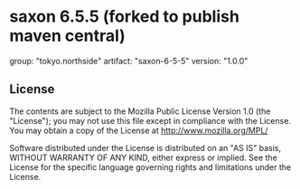 # saxon 6.5.5 (forked to publish maven central)

group: "tokyo.northside"
artifact: "saxon-6-5-5"
version: "1.0.0"

## License

The contents are subject to the Mozilla Public License Version 1.0 (the "License"); you may not use this
file except in compliance with the License.
You may obtain a copy of the License at http://www.mozilla.org/MPL/

Software distributed under the License is distributed on an "AS IS" basis, WITHOUT WARRANTY OF ANY KIND,
either express or implied. See the License for the specific language governing rights and limitations
under the License.
